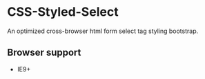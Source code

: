 # CSS-Styled-Select
An optimized cross-browser html form select tag styling bootstrap.

## Browser support
* IE9+
